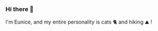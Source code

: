 ### Hi there 👋

I'm Eunice, and my entire personality is cats 🐈 and hiking ⛰️ ! 

<!--
**eunicode/eunicode** is a ✨ _special_ ✨ repository because its `README.md` (this file) appears on your GitHub profile.

Here are some ideas to get you started:

- 🔭 I’m currently working on ...
- 🌱 I’m currently learning ...
- 👯 I’m looking to collaborate on ...
- 🤔 I’m looking for help with ...
- 💬 Ask me about ...
- 📫 How to reach me: ...
- 😄 Pronouns: ...
- ⚡ Fun fact: ...
https://docs.github.com/en/account-and-profile/setting-up-and-managing-your-github-profile/customizing-your-profile/managing-your-profile-readme
https://www.webfx.com/tools/emoji-cheat-sheet/
-->

